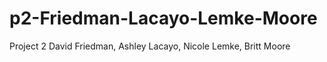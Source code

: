 # p2-Friedman-Lacayo-Lemke-Moore
Project 2 David Friedman, Ashley Lacayo, Nicole Lemke, Britt Moore
